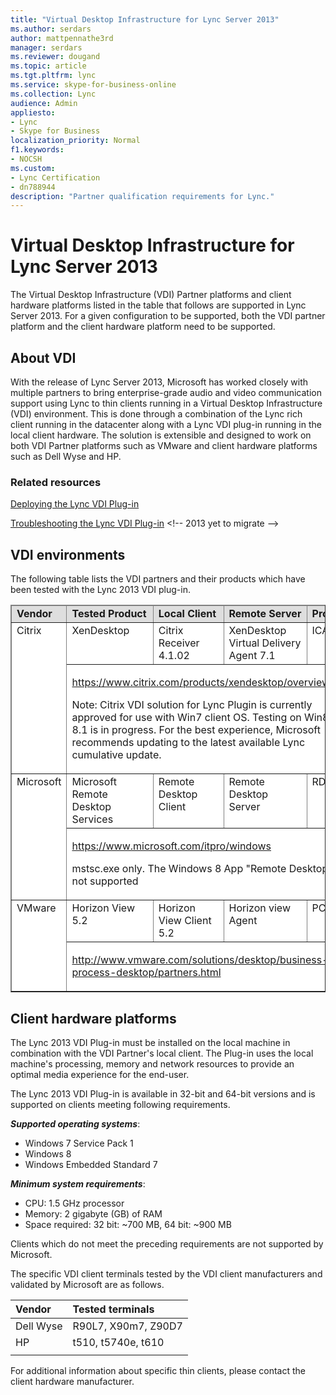 ```yaml
---
title: "Virtual Desktop Infrastructure for Lync Server 2013"
ms.author: serdars
author: mattpennathe3rd
manager: serdars
ms.reviewer: dougand
ms.topic: article
ms.tgt.pltfrm: lync
ms.service: skype-for-business-online
ms.collection: Lync
audience: Admin
appliesto:
- Lync
- Skype for Business
localization_priority: Normal
f1.keywords:
- NOCSH
ms.custom:
- Lync Certification
- dn788944
description: "Partner qualification requirements for Lync."
---
```


# Virtual Desktop Infrastructure for Lync Server 2013

The Virtual Desktop Infrastructure (VDI) Partner platforms and client hardware platforms listed in the table that follows are supported in Lync Server 2013. For a given configuration to be supported, both the VDI partner platform and the client hardware platform need to be supported.

## About VDI

With the release of Lync Server 2013, Microsoft has worked closely with multiple partners to bring enterprise-grade audio and video communication support using Lync to thin clients running in a Virtual Desktop Infrastructure (VDI) environment. This is done through a combination of the Lync rich client running in the datacenter along with a Lync VDI plug-in running in the local client hardware. The solution is extensible and designed to work on both VDI Partner platforms such as VMware and client hardware platforms such as Dell Wyse and HP.

### Related resources

[Deploying the Lync VDI Plug-in](https://docs.microsoft.com/skypeforbusiness/deploy/deploy-clients/deploy-the-lync-vdi-plug-in)

[Troubleshooting the Lync VDI Plug-in](https://technet.microsoft.com/library/jj204713(v=ocs.15)) <!-- 2013 yet to migrate -->

## VDI environments
The following table lists the VDI partners and their products which have been tested with the Lync 2013 VDI plug-in. 

<table border="1" cellpadding="0" cellspacing="0" class="grid" style="border-collapse:collapse;background-color:white;" width="100%" xmlns="http://www.w3.org/1999/xhtml">
	<colgroup>
		<col width="72" />
		<col width="264" />
		<col width="240" />
		<col width="236" />
		<col />
	</colgroup>
	<thead>
		<tr bgcolor="#DEDEDE">
			<td valign="top"><strong>Vendor</strong></td>
			<td valign="top"><strong>Tested Product</strong></td>
			<td valign="top"><strong>Local Client</strong></td>
			<td valign="top"><strong>Remote Server</strong></td>
			<td valign="top"><strong>Protocol</strong></td>
		</tr>
	</thead>
	<tbody>
		<tr>
			<td rowspan="2" valign="top">Citrix</td>
			<td valign="top">XenDesktop</td>
			<td valign="top">Citrix Receiver 4.1.02</td>
			<td valign="top">XenDesktop Virtual Delivery Agent 7.1</td>
			<td valign="top">ICA</td>
		</tr>
		<tr>
			<td colspan="4" valign="top">
				<p><a href="https://www.citrix.com/products/xendesktop/overview.html" title="https://www.citrix.com/products/xendesktop/overview.html">https://www.citrix.com/products/xendesktop/overview.html</a></p>
				<p>Note: Citrix VDI solution for Lync Plugin is currently approved for use with Win7 client OS. Testing on Win8 and 8.1 is in progress. For the best experience, Microsoft recommends updating to the latest available Lync cumulative update.</p>
			</td>
		</tr>
		<tr>
			<td rowspan="2" valign="top">Microsoft</td>
			<td valign="top">Microsoft Remote Desktop Services</td>
            <td valign="top">Remote Desktop Client<em></td>
			<td valign="top">Remote Desktop Server</td>
			<td valign="top">RDP</td>
		</tr>
		<tr>
			<td colspan="4" valign="top">
				<p><a href="https://www.microsoft.com/itpro/windows">https://www.microsoft.com/itpro/windows</a></p>
                <p></em> mstsc.exe only.  The Windows 8 App &quot;Remote Desktop&quot; is not supported</p>
			</td>
		</tr>
		<tr>
			<td rowspan="2" valign="top">VMware</td>
			<td valign="top">Horizon View 5.2</td>
			<td valign="top">Horizon View Client 5.2</td>
			<td valign="top">Horizon view Agent</td>
			<td valign="top">PCOIP</td>
		</tr>
		<tr>
			<td colspan="4" valign="top">
				<p><a href="http://www.vmware.com/solutions/desktop/business-process-desktop/partners.html" title="http://www.vmware.com/solutions/desktop/business-process-desktop/partners.html">http://www.vmware.com/solutions/desktop/business-process-desktop/partners.html</a></p>
							</td>
		</tr>
	</tbody>
</table>



## Client hardware platforms

The Lync 2013 VDI Plug-in must be installed on the local machine in combination with the VDI Partner's local client. The Plug-in uses the local machine's processing, memory and network resources to provide an optimal media experience for the end-user. 

The Lync 2013 VDI Plug-in is available in 32-bit and 64-bit versions and is supported on clients meeting following requirements.

***Supported operating systems***:

- Windows 7 Service Pack 1
- Windows 8
- Windows Embedded Standard 7

***Minimum system requirements***:

- CPU: 1.5 GHz processor
- Memory: 2 gigabyte (GB) of RAM
- Space required: 32 bit: ~700 MB, 64 bit: ~900 MB

Clients which do not meet the preceding requirements are not supported by Microsoft.

The specific VDI client terminals tested by the VDI client manufacturers and validated by Microsoft are as follows. 

|Vendor | Tested terminals |
|:---------|:---------|
|Dell Wyse|  R90L7, X90m7, Z90D7 |
|HP     |  t510, t5740e, t610 |
|      |         |



For additional information about specific thin clients, please contact the client hardware manufacturer.
